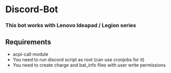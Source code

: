 # Discord-Bot
### This bot works with Lenovo Ideapad / Legion series
## Requirements
* acpi-call module
* You need to run discord script as root (can use cronjobs for it)
* You need to create charge and bat_info files with user write permissions
